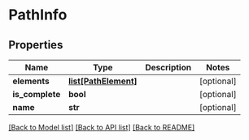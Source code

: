 # PathInfo

## Properties
Name | Type | Description | Notes
------------ | ------------- | ------------- | -------------
**elements** | [**list[PathElement]**](PathElement.md) |  | [optional] 
**is_complete** | **bool** |  | [optional] 
**name** | **str** |  | [optional] 

[[Back to Model list]](../README.md#documentation-for-models) [[Back to API list]](../README.md#documentation-for-api-endpoints) [[Back to README]](../README.md)


